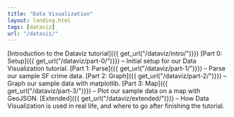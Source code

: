 ```yaml
---
title: "Data Visualization"
layout: landing.html
tags: [dataviz]
url: "/dataviz/"
---
```



[Introduction to the Dataviz tutorial]({{ get_url("/dataviz/intro/")}})
[Part 0: Setup]({{ get_url("/dataviz/part-0/")}}) – Initial setup for our Data Visualization tutorial.
[Part 1: Parse]({{ get_url("/dataviz/part-1/")}}) – Parse our sample SF crime data.
[Part 2: Graph]({{ get_url("/dataviz/part-2/")}}) – Graph our sample data with matplotlib.
[Part 3: Map]({{ get_url("/dataviz/part-3/")}}) – Plot our sample data on a map with GeoJSON.
[Extended]({{ get_url("/dataviz/extended/")}}) – How Data Visualization is used in real life, and where to go after finishing the tutorial.